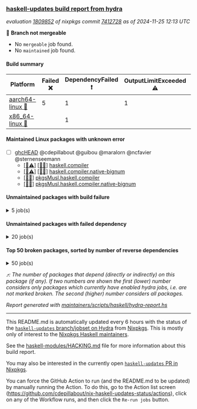 ### [haskell-updates build report from hydra](https://hydra.nixos.org/jobset/nixpkgs/haskell-updates)
*evaluation [1809852](https://hydra.nixos.org/eval/1809852) of nixpkgs commit [7412728](https://github.com/NixOS/nixpkgs/commits/7412728de8e766ffc3cc5918420a04d697be092b) as of 2024-11-25 12:13 UTC*

🔴 **Branch not mergeable**
  * No `mergeable` job found.
  * No `maintained` job found.

#### Build summary

 | Platform | Failed ❌ | DependencyFailed ❗ | OutputLimitExceeded ⚠️ | Canceled 🚫 | Success ✅ | 
 | --- | --- | --- | --- | --- | --- | 
 | [aarch64-linux 📱](https://hydra.nixos.org/eval/1809852?filter=.aarch64-linux) | 5 | 1 | 1 | 3493 | 3143 | 
 | [x86_64-linux 🐧](https://hydra.nixos.org/eval/1809852?filter=.x86_64-linux) |  | 1 |  | 3480 | 3194 | 
#### Maintained Linux packages with unknown error
- [ ] [ghcHEAD](https://hydra.nixos.org/eval/1809852?filter=ghcHEAD) @cdepillabout @guibou @maralorn @ncfavier @sternenseemann
  - [[📱⚠️]](https://hydra.nixos.org/build/276962185) [[🐧✅]](https://hydra.nixos.org/build/276962206) [haskell.compiler](https://hydra.nixos.org/eval/1809852?filter=haskell.compiler.ghcHEAD)
  - [[📱⚠️]](https://hydra.nixos.org/build/276962163) [[🐧✅]](https://hydra.nixos.org/build/276962191) [haskell.compiler.native-bignum](https://hydra.nixos.org/eval/1809852?filter=haskell.compiler.native-bignum.ghcHEAD)
  -  [[🐧✅]](https://hydra.nixos.org/build/276962215) [pkgsMusl.haskell.compiler](https://hydra.nixos.org/eval/1809852?filter=pkgsMusl.haskell.compiler.ghcHEAD)
  -  [[🐧✅]](https://hydra.nixos.org/build/276962202) [pkgsMusl.haskell.compiler.native-bignum](https://hydra.nixos.org/eval/1809852?filter=pkgsMusl.haskell.compiler.native-bignum.ghcHEAD)
#### Unmaintained packages with build failure
<details><summary>5 job(s) </summary>

- [ ] [[📱❌]](https://hydra.nixos.org/build/276375326) [[🐧✅]](https://hydra.nixos.org/build/276372740) [haskellPackages.freetype2](https://hydra.nixos.org/eval/1809852?filter=haskellPackages.freetype2)  ⤴️ 0 | 12
- [ ] [[📱❌]](https://hydra.nixos.org/build/276375836) [[🐧✅]](https://hydra.nixos.org/build/276368723) [haskellPackages.GOST34112012-Hash](https://hydra.nixos.org/eval/1809852?filter=haskellPackages.GOST34112012-Hash) 
- [ ] [[📱❌]](https://hydra.nixos.org/build/276376587) [[🐧✅]](https://hydra.nixos.org/build/276376354) [haskellPackages.HsASA](https://hydra.nixos.org/eval/1809852?filter=haskellPackages.HsASA) 
- [ ] [[📱❌]](https://hydra.nixos.org/build/276370346) [[🐧✅]](https://hydra.nixos.org/build/276374156) [haskellPackages.tasty-papi](https://hydra.nixos.org/eval/1809852?filter=haskellPackages.tasty-papi) 
- [ ] [[📱❌]](https://hydra.nixos.org/build/277777708) [[🐧🚫]](https://hydra.nixos.org/build/277776033) [haskellPackages.twobitreader](https://hydra.nixos.org/eval/1809852?filter=haskellPackages.twobitreader) 
</details>

#### Unmaintained packages with failed dependency
<details><summary>20 job(s) </summary>

- [ ] [Cabal_3_14_0_0](https://hydra.nixos.org/eval/1809852?filter=Cabal_3_14_0_0) 
  - [[📱✅]](https://hydra.nixos.org/build/276962198) [[🐧✅]](https://hydra.nixos.org/build/276962162) [haskell.packages.ghc8107](https://hydra.nixos.org/eval/1809852?filter=haskell.packages.ghc8107.Cabal_3_14_0_0)
  - [[📱✅]](https://hydra.nixos.org/build/276962184) [[🐧✅]](https://hydra.nixos.org/build/276962193) [haskell.packages.ghc902](https://hydra.nixos.org/eval/1809852?filter=haskell.packages.ghc902.Cabal_3_14_0_0)
  - [[📱✅]](https://hydra.nixos.org/build/276962210) [[🐧✅]](https://hydra.nixos.org/build/276962204) [haskell.packages.ghc9101](https://hydra.nixos.org/eval/1809852?filter=haskell.packages.ghc9101.Cabal_3_14_0_0)
  - [[📱✅]](https://hydra.nixos.org/build/276962155) [[🐧✅]](https://hydra.nixos.org/build/276962212) [haskell.packages.ghc925](https://hydra.nixos.org/eval/1809852?filter=haskell.packages.ghc925.Cabal_3_14_0_0)
  - [[📱✅]](https://hydra.nixos.org/build/276962177) [[🐧✅]](https://hydra.nixos.org/build/276962197) [haskell.packages.ghc926](https://hydra.nixos.org/eval/1809852?filter=haskell.packages.ghc926.Cabal_3_14_0_0)
  - [[📱✅]](https://hydra.nixos.org/build/276962158) [[🐧✅]](https://hydra.nixos.org/build/276962168) [haskell.packages.ghc927](https://hydra.nixos.org/eval/1809852?filter=haskell.packages.ghc927.Cabal_3_14_0_0)
  - [[📱✅]](https://hydra.nixos.org/build/276962214) [[🐧✅]](https://hydra.nixos.org/build/276962166) [haskell.packages.ghc928](https://hydra.nixos.org/eval/1809852?filter=haskell.packages.ghc928.Cabal_3_14_0_0)
  - [[📱❗]](https://hydra.nixos.org/build/276962169) [[🐧❗]](https://hydra.nixos.org/build/276962186) [haskell.packages.ghc945](https://hydra.nixos.org/eval/1809852?filter=haskell.packages.ghc945.Cabal_3_14_0_0)
  - [[📱❗]](https://hydra.nixos.org/build/276962201) [[🐧❗]](https://hydra.nixos.org/build/276962165) [haskell.packages.ghc946](https://hydra.nixos.org/eval/1809852?filter=haskell.packages.ghc946.Cabal_3_14_0_0)
  - [[📱✅]](https://hydra.nixos.org/build/276962159) [[🐧✅]](https://hydra.nixos.org/build/276962179) [haskell.packages.ghc947](https://hydra.nixos.org/eval/1809852?filter=haskell.packages.ghc947.Cabal_3_14_0_0)
  - [[📱✅]](https://hydra.nixos.org/build/276962195) [[🐧✅]](https://hydra.nixos.org/build/276962183) [haskell.packages.ghc948](https://hydra.nixos.org/eval/1809852?filter=haskell.packages.ghc948.Cabal_3_14_0_0)
  - [[📱✅]](https://hydra.nixos.org/build/276962196) [[🐧✅]](https://hydra.nixos.org/build/276962182) [haskell.packages.ghc963](https://hydra.nixos.org/eval/1809852?filter=haskell.packages.ghc963.Cabal_3_14_0_0)
  - [[📱✅]](https://hydra.nixos.org/build/276962209) [[🐧✅]](https://hydra.nixos.org/build/276962180) [haskell.packages.ghc964](https://hydra.nixos.org/eval/1809852?filter=haskell.packages.ghc964.Cabal_3_14_0_0)
  - [[📱✅]](https://hydra.nixos.org/build/276962167) [[🐧✅]](https://hydra.nixos.org/build/276962171) [haskell.packages.ghc965](https://hydra.nixos.org/eval/1809852?filter=haskell.packages.ghc965.Cabal_3_14_0_0)
  - [[📱✅]](https://hydra.nixos.org/build/276962181) [[🐧✅]](https://hydra.nixos.org/build/276962211) [haskell.packages.ghc966](https://hydra.nixos.org/eval/1809852?filter=haskell.packages.ghc966.Cabal_3_14_0_0)
  - [[📱✅]](https://hydra.nixos.org/build/276962207) [[🐧✅]](https://hydra.nixos.org/build/276962176) [haskell.packages.ghc981](https://hydra.nixos.org/eval/1809852?filter=haskell.packages.ghc981.Cabal_3_14_0_0)
  - [[📱✅]](https://hydra.nixos.org/build/276962178) [[🐧✅]](https://hydra.nixos.org/build/276962154) [haskell.packages.ghc982](https://hydra.nixos.org/eval/1809852?filter=haskell.packages.ghc982.Cabal_3_14_0_0)
  - [[📱✅]](https://hydra.nixos.org/build/276962175) [[🐧✅]](https://hydra.nixos.org/build/276962213) [haskell.packages.ghc983](https://hydra.nixos.org/eval/1809852?filter=haskell.packages.ghc983.Cabal_3_14_0_0)
  - [[📱✅]](https://hydra.nixos.org/build/276962190) [[🐧✅]](https://hydra.nixos.org/build/276962157) [haskellPackages](https://hydra.nixos.org/eval/1809852?filter=haskellPackages.Cabal_3_14_0_0)
</details>

#### Top 50 broken packages, sorted by number of reverse dependencies
<details><summary>50 job(s) </summary>

[gogol-core](https://packdeps.haskellers.com/reverse/gogol-core) ⤴️ 184  
[haskell98](https://packdeps.haskellers.com/reverse/haskell98) ⤴️ 152  
[failure](https://packdeps.haskellers.com/reverse/failure) ⤴️ 72  
[enumerator](https://packdeps.haskellers.com/reverse/enumerator) ⤴️ 56  
[connection](https://packdeps.haskellers.com/reverse/connection) ⤴️ 53  
[util](https://packdeps.haskellers.com/reverse/util) ⤴️ 49  
[derive](https://packdeps.haskellers.com/reverse/derive) ⤴️ 48  
[web-routes](https://packdeps.haskellers.com/reverse/web-routes) ⤴️ 43  
[accelerate](https://packdeps.haskellers.com/reverse/accelerate) ⤴️ 42  
[syb-with-class](https://packdeps.haskellers.com/reverse/syb-with-class) ⤴️ 42  
[MonadCatchIO-transformers](https://packdeps.haskellers.com/reverse/MonadCatchIO-transformers) ⤴️ 41  
[TypeCompose](https://packdeps.haskellers.com/reverse/TypeCompose) ⤴️ 41  
[PrimitiveArray](https://packdeps.haskellers.com/reverse/PrimitiveArray) ⤴️ 35  
[crypto-random](https://packdeps.haskellers.com/reverse/crypto-random) ⤴️ 35  
[rank1dynamic](https://packdeps.haskellers.com/reverse/rank1dynamic) ⤴️ 33  
[dual](https://packdeps.haskellers.com/reverse/dual) ⤴️ 32  
[hsp](https://packdeps.haskellers.com/reverse/hsp) ⤴️ 32  
[distributed-static](https://packdeps.haskellers.com/reverse/distributed-static) ⤴️ 31  
[language-ecmascript](https://packdeps.haskellers.com/reverse/language-ecmascript) ⤴️ 31  
[distributed-process](https://packdeps.haskellers.com/reverse/distributed-process) ⤴️ 30  
[iteratee](https://packdeps.haskellers.com/reverse/iteratee) ⤴️ 29  
[polysemy-time](https://packdeps.haskellers.com/reverse/polysemy-time) ⤴️ 29  
[composite-base](https://packdeps.haskellers.com/reverse/composite-base) ⤴️ 28  
[polysemy-resume](https://packdeps.haskellers.com/reverse/polysemy-resume) ⤴️ 28  
[polysemy-conc](https://packdeps.haskellers.com/reverse/polysemy-conc) ⤴️ 27  
[regexpr](https://packdeps.haskellers.com/reverse/regexpr) ⤴️ 27  
[crypto-numbers](https://packdeps.haskellers.com/reverse/crypto-numbers) ⤴️ 25  
[either-unwrap](https://packdeps.haskellers.com/reverse/either-unwrap) ⤴️ 25  
[polysemy-log](https://packdeps.haskellers.com/reverse/polysemy-log) ⤴️ 25  
[HList](https://packdeps.haskellers.com/reverse/HList) ⤴️ 24  
[web-routes-th](https://packdeps.haskellers.com/reverse/web-routes-th) ⤴️ 24  
[Crypto](https://packdeps.haskellers.com/reverse/Crypto) ⤴️ 22  
[crypto-pubkey](https://packdeps.haskellers.com/reverse/crypto-pubkey) ⤴️ 22  
[haskelldb](https://packdeps.haskellers.com/reverse/haskelldb) ⤴️ 22  
[wxdirect](https://packdeps.haskellers.com/reverse/wxdirect) ⤴️ 22  
[BiobaseTypes](https://packdeps.haskellers.com/reverse/BiobaseTypes) ⤴️ 21  
[alg](https://packdeps.haskellers.com/reverse/alg) ⤴️ 21  
[mmsyn2](https://packdeps.haskellers.com/reverse/mmsyn2) ⤴️ 21  
[userid](https://packdeps.haskellers.com/reverse/userid) ⤴️ 21  
[wxc](https://packdeps.haskellers.com/reverse/wxc) ⤴️ 21  
[biocore](https://packdeps.haskellers.com/reverse/biocore) ⤴️ 20  
[reform](https://packdeps.haskellers.com/reverse/reform) ⤴️ 20  
[wxcore](https://packdeps.haskellers.com/reverse/wxcore) ⤴️ 20  
[attoparsec-enumerator](https://packdeps.haskellers.com/reverse/attoparsec-enumerator) ⤴️ 19  
[bytestring-show](https://packdeps.haskellers.com/reverse/bytestring-show) ⤴️ 19  
[cprng-aes](https://packdeps.haskellers.com/reverse/cprng-aes) ⤴️ 19  
[fay](https://packdeps.haskellers.com/reverse/fay) ⤴️ 19  
[harp](https://packdeps.haskellers.com/reverse/harp) ⤴️ 19  
[hsx2hs](https://packdeps.haskellers.com/reverse/hsx2hs) ⤴️ 19  
[incipit](https://packdeps.haskellers.com/reverse/incipit) ⤴️ 19  
</details>


*⤴️: The number of packages that depend (directly or indirectly) on this package (if any). If two numbers are shown the first (lower) number considers only packages which currently have enabled hydra jobs, i.e. are not marked broken. The second (higher) number considers all packages.*

*Report generated with [maintainers/scripts/haskell/hydra-report.hs](https://github.com/NixOS/nixpkgs/blob/haskell-updates/maintainers/scripts/haskell/hydra-report.hs)*


----------------------------------------------------------------------

This README.md is automatically updated every 6 hours with the status of the
[`haskell-updates` branch/jobset on Hydra](https://hydra.nixos.org/jobset/nixpkgs/haskell-updates)
from [Nixpkgs](https://github.com/NixOS/nixpkgs).  This is mostly only of
interest to the [Nixpkgs Haskell maintainers](https://github.com/orgs/NixOS/teams/haskell).

See the
[haskell-modules/HACKING.md](https://github.com/NixOS/nixpkgs/blob/haskell-updates/pkgs/development/haskell-modules/HACKING.md)
file for more information about this build report.

You may also be interested in the currently open
[`haskell-updates` PR in Nixpkgs](https://github.com/nixos/nixpkgs/pulls?q=is%3Apr+is%3Aopen+head%3Ahaskell-updates).

You can force the GitHub Action to run (and the README.md to be updated) by
manually running the Action.  To do this, go to the Action list screen
(https://github.com/cdepillabout/nix-haskell-updates-status/actions),
click on any of the Workflow runs, and then click the `Re-run jobs` button.
